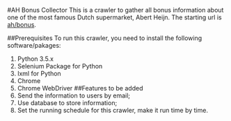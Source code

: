 #AH Bonus Collector
This is a crawler to gather all bonus information about one of the most famous Dutch supermarket, Abert Heijn. The starting url is [ah/bonus](https://www.ah.nl/bonus/).

##Prerequisites
To run this crawler, you need to install the following software/pakages:
1. Python 3.5.x
2. Selenium Package for Python
3. lxml for Python  
4. Chrome
5. Chrome WebDriver
##Features to be added
1. Send the information to users by email;
2. Use database to store information;
3. Set the running schedule for this crawler, make it run time by time.
